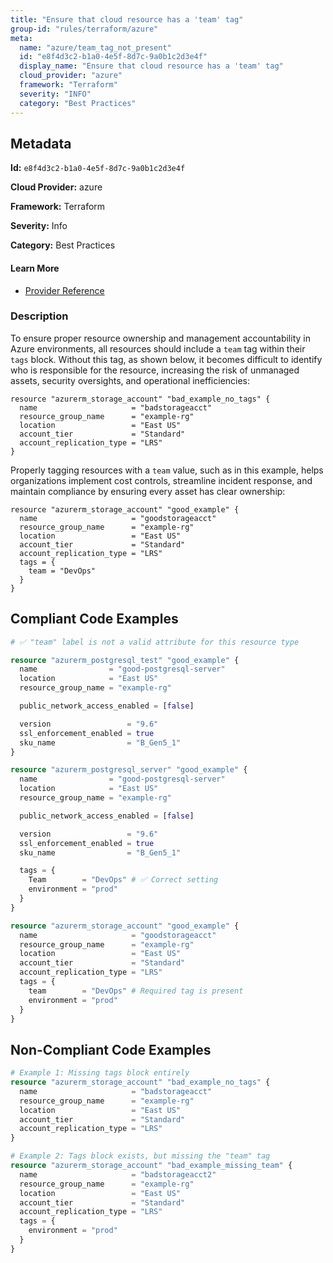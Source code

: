 ```yaml
---
title: "Ensure that cloud resource has a 'team' tag"
group-id: "rules/terraform/azure"
meta:
  name: "azure/team_tag_not_present"
  id: "e8f4d3c2-b1a0-4e5f-8d7c-9a0b1c2d3e4f"
  display_name: "Ensure that cloud resource has a 'team' tag"
  cloud_provider: "azure"
  framework: "Terraform"
  severity: "INFO"
  category: "Best Practices"
---
```

## Metadata

**Id:** `e8f4d3c2-b1a0-4e5f-8d7c-9a0b1c2d3e4f`

**Cloud Provider:** azure

**Framework:** Terraform

**Severity:** Info

**Category:** Best Practices

#### Learn More

 - [Provider Reference](https://docs.microsoft.com/en-us/azure/azure-resource-manager/management/tag-resources)

### Description

 To ensure proper resource ownership and management accountability in Azure environments, all resources should include a `team` tag within their `tags` block. Without this tag, as shown below, it becomes difficult to identify who is responsible for the resource, increasing the risk of unmanaged assets, security oversights, and operational inefficiencies:

```
resource "azurerm_storage_account" "bad_example_no_tags" {
  name                     = "badstorageacct"
  resource_group_name      = "example-rg"
  location                 = "East US"
  account_tier             = "Standard"
  account_replication_type = "LRS"
}
```

Properly tagging resources with a `team` value, such as in this example, helps organizations implement cost controls, streamline incident response, and maintain compliance by ensuring every asset has clear ownership:

```
resource "azurerm_storage_account" "good_example" {
  name                     = "goodstorageacct"
  resource_group_name      = "example-rg"
  location                 = "East US"
  account_tier             = "Standard"
  account_replication_type = "LRS"
  tags = {
    team = "DevOps"
  }
}
```


## Compliant Code Examples
```terraform
# ✅ "team" label is not a valid attribute for this resource type

resource "azurerm_postgresql_test" "good_example" {
  name                = "good-postgresql-server"
  location            = "East US"
  resource_group_name = "example-rg"

  public_network_access_enabled = [false]

  version                 = "9.6"
  ssl_enforcement_enabled = true
  sku_name                = "B_Gen5_1"
}

```

```terraform
resource "azurerm_postgresql_server" "good_example" {
  name                = "good-postgresql-server"
  location            = "East US"
  resource_group_name = "example-rg"

  public_network_access_enabled = [false]

  version                 = "9.6"
  ssl_enforcement_enabled = true
  sku_name                = "B_Gen5_1"

  tags = {
    Team        = "DevOps" # ✅ Correct setting
    environment = "prod"
  }
}

```

```terraform
resource "azurerm_storage_account" "good_example" {
  name                     = "goodstorageacct"
  resource_group_name      = "example-rg"
  location                 = "East US"
  account_tier             = "Standard"
  account_replication_type = "LRS"
  tags = {
    team        = "DevOps" # Required tag is present
    environment = "prod"
  }
}

```
## Non-Compliant Code Examples
```terraform
# Example 1: Missing tags block entirely
resource "azurerm_storage_account" "bad_example_no_tags" {
  name                     = "badstorageacct"
  resource_group_name      = "example-rg"
  location                 = "East US"
  account_tier             = "Standard"
  account_replication_type = "LRS"
}

# Example 2: Tags block exists, but missing the "team" tag
resource "azurerm_storage_account" "bad_example_missing_team" {
  name                     = "badstorageacct2"
  resource_group_name      = "example-rg"
  location                 = "East US"
  account_tier             = "Standard"
  account_replication_type = "LRS"
  tags = {
    environment = "prod"
  }
}

```